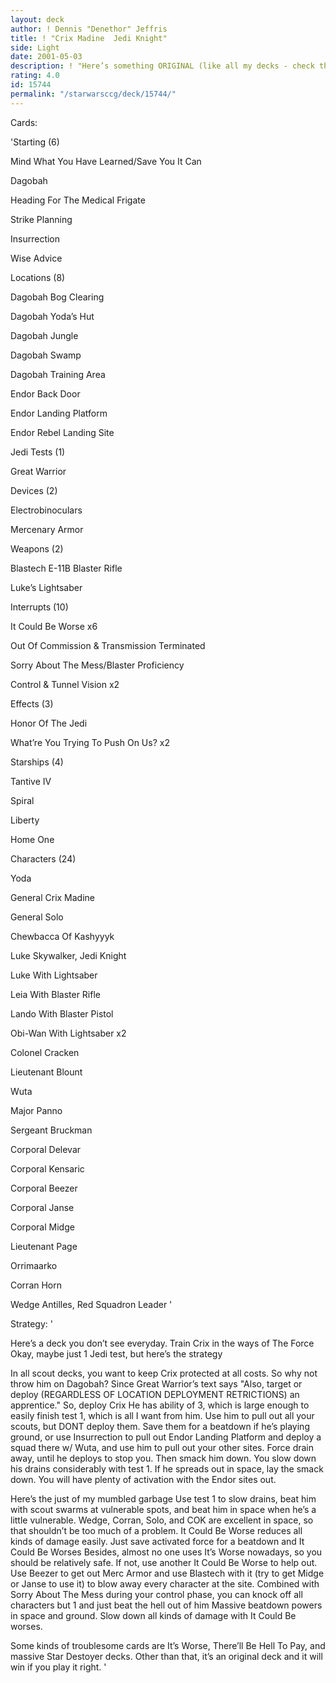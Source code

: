 ```yaml
---
layout: deck
author: ! Dennis "Denethor" Jeffris
title: ! "Crix Madine  Jedi Knight"
side: Light
date: 2001-05-03
description: ! "Here’s something ORIGINAL (like all my decks - check them out) instead of the cookie-cutter decks of today.  Try this, it’s surprisingly good."
rating: 4.0
id: 15744
permalink: "/starwarsccg/deck/15744/"
---
```

Cards: 

'Starting (6)

Mind What You Have Learned/Save You It Can

Dagobah

Heading For The Medical Frigate

Strike Planning

Insurrection

Wise Advice


Locations (8)

Dagobah Bog Clearing

Dagobah Yoda’s Hut

Dagobah Jungle

Dagobah Swamp

Dagobah Training Area

Endor Back Door

Endor Landing Platform

Endor Rebel Landing Site


Jedi Tests (1)

Great Warrior


Devices (2)

Electrobinoculars

Mercenary Armor


Weapons (2)

Blastech E-11B Blaster Rifle

Luke’s Lightsaber


Interrupts (10)

It Could Be Worse x6

Out Of Commission & Transmission Terminated

Sorry About The Mess/Blaster Proficiency

Control & Tunnel Vision x2


Effects (3)

Honor Of The Jedi

What’re You Trying To Push On Us? x2


Starships (4)

Tantive IV

Spiral

Liberty

Home One


Characters (24)

Yoda

General Crix Madine

General Solo

Chewbacca Of Kashyyyk

Luke Skywalker, Jedi Knight

Luke With Lightsaber

Leia With Blaster Rifle

Lando With Blaster Pistol

Obi-Wan With Lightsaber x2

Colonel Cracken

Lieutenant Blount

Wuta

Major Panno

Sergeant Bruckman

Corporal Delevar

Corporal Kensaric

Corporal Beezer

Corporal Janse

Corporal Midge

Lieutenant Page

Orrimaarko

Corran Horn

Wedge Antilles, Red Squadron Leader '

Strategy: '

Here’s a deck you don’t see everyday.  Train Crix in the ways of The Force  Okay, maybe just 1 Jedi test, but here’s the strategy


In all scout decks, you want to keep Crix protected at all costs.  So why not throw him on Dagobah?  Since Great Warrior’s text says "Also, target or deploy (REGARDLESS OF LOCATION DEPLOYMENT RETRICTIONS) an apprentice."  So, deploy Crix  He has ability of 3, which is large enough to easily finish test 1, which is all I want from him.  Use him to pull out all your scouts, but DONT deploy them.  Save them for a beatdown if he’s playing ground, or use Insurrection to pull out Endor Landing Platform and deploy a squad there w/ Wuta, and use him to pull out your other sites.  Force drain away, until he deploys to stop you.  Then smack him down.  You slow down his drains considerably with test 1.  If he spreads out in space, lay the smack down.  You will have plenty of activation with the Endor sites out.


Here’s the just of my mumbled garbage  Use test 1 to slow drains, beat him with scout swarms at vulnerable spots, and beat him in space when he’s a little vulnerable.  Wedge, Corran, Solo, and COK are excellent in space, so that shouldn’t be too much of a problem.  It Could Be Worse reduces all kinds of damage easily.  Just save activated force for a beatdown and It Could Be Worses  Besides, almost no one uses It’s Worse nowadays, so you should be relatively safe.  If not, use another It Could Be Worse to help out.  Use Beezer to get out Merc Armor and use Blastech with it (try to get Midge or Janse to use it) to blow away every character at the site.  Combined with Sorry About The Mess during your control phase, you can knock off all characters but 1 and just beat the hell out of him  Massive beatdown powers in space and ground.  Slow down all kinds of damage with It Could Be worses.


Some kinds of troublesome cards are It’s Worse, There’ll Be Hell To Pay, and massive Star Destoyer decks.  Other than that, it’s an original deck and it will win if you play it right. '
